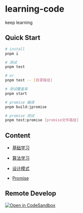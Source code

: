 # learning-code

keep learning

## Quick Start

```sh
# install
pnpm i

# 测试
pnpm test

# or
pnpm test -- [目录路径]

# 测试覆盖率
pnpm start

# promise 编译
pnpm build:jpromise

# promise 测试
pnpm test:promise [promise文件路径]
```

## Content

- [基础学习](./Basic/README.md)

- [算法学习](./Algo/README.md)

- [设计模式](./Design-pattern/README.md)

- [Promise](./Promise/README.md)


## Remote Develop

<!-- [![Open in Gitpod](https://gitpod.io/button/open-in-gitpod.svg)](https://gitpod.io/#/github.com/MrZhouZh/learning-code.git) -->

[![Open in CodeSandbox](https://codesandbox.io/static/img/play-codesandbox.svg)](https://codesandbox.io/p/github/MrZhouZh/learning-code/main?file=%2FREADME.md)
